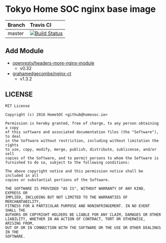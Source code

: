 # Tokyo Home SOC nginx base image

| Branch | Travis CI |
|:-------|:----------|
| master | [![Build Status](https://travis-ci.org/tokyohomesoc/nginx.svg?branch=master)](https://travis-ci.org/tokyohomesoc/nginx) |


## Add Module

  * [openresty/headers-more-nginx-module](https://github.com/openresty/headers-more-nginx-module)
      * v0.32
  * [grahamedgecombe/nginx-ct](https://github.com/grahamedgecombe/nginx-ct)
      * v1.3.2

## LICENSE

```
MIT License

Copyright (c) 2016 HomeSOC <github@homesoc.io>

Permission is hereby granted, free of charge, to any person obtaining a copy
of this software and associated documentation files (the "Software"), to deal
in the Software without restriction, including without limitation the rights
to use, copy, modify, merge, publish, distribute, sublicense, and/or sell
copies of the Software, and to permit persons to whom the Software is
furnished to do so, subject to the following conditions:

The above copyright notice and this permission notice shall be included in all
copies or substantial portions of the Software.

THE SOFTWARE IS PROVIDED "AS IS", WITHOUT WARRANTY OF ANY KIND, EXPRESS OR
IMPLIED, INCLUDING BUT NOT LIMITED TO THE WARRANTIES OF MERCHANTABILITY,
FITNESS FOR A PARTICULAR PURPOSE AND NONINFRINGEMENT. IN NO EVENT SHALL THE
AUTHORS OR COPYRIGHT HOLDERS BE LIABLE FOR ANY CLAIM, DAMAGES OR OTHER
LIABILITY, WHETHER IN AN ACTION OF CONTRACT, TORT OR OTHERWISE, ARISING FROM,
OUT OF OR IN CONNECTION WITH THE SOFTWARE OR THE USE OR OTHER DEALINGS IN THE
SOFTWARE.
```
